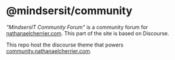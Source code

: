 # @mindsersit/community

*"MindsersIT Community Forum"* is a community forum for [nathanaelcherrier.com](https://nathanaelcherrier.com). 
This part of the site is based on Discourse.

This repo host the discourse theme that powers [community.nathanaelcherrier.com](https://community.nathanaelcherrier.com).

